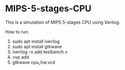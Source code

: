 # MIPS-5-stages-CPU
This is a simulation of MIPS 5-stages CPU using Verilog.

How to run:
1. sudo apt install iverilog
2. sudo apt install gtkwave
3. iverilog -o add testbench.v
4. vvp add
5. gtkwave cpu_hw.vcd
